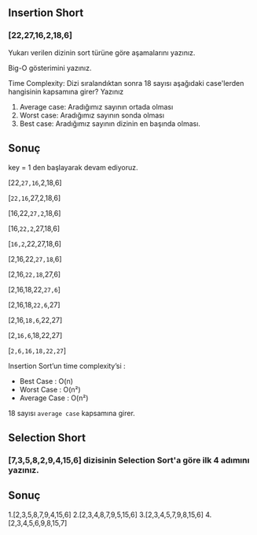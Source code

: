 ## Insertion Short
### [22,27,16,2,18,6]

Yukarı verilen dizinin sort türüne göre aşamalarını yazınız.

Big-O gösterimini yazınız.

Time Complexity: Dizi sıralandıktan sonra 18 sayısı aşağıdaki case'lerden hangisinin kapsamına girer? Yazınız

1. Average case: Aradığımız sayının ortada olması
2. Worst case: Aradığımız sayının sonda olması
3. Best case: Aradığımız sayının dizinin en başında olması.

## Sonuç

key = 1 den başlayarak devam ediyoruz.

[22,`27,16`,2,18,6] 

[`22,16`,27,2,18,6] 

[16,22,`27,2`,18,6] 

[16,`22,2`,27,18,6] 

[`16,2`,22,27,18,6] 

[2,16,22,`27,18`,6] 

[2,16,`22,18`,27,6] 

[2,16,18,22,`27,6`] 

[2,16,18,`22,6`,27] 

[2,16,`18,6`,22,27] 

[2,`16,6`,18,22,27] 

[`2,6,16,18,22,27`]


Insertion Sort’un time complexity’si :

- Best Case : O(n)
- Worst Case : O(n²)
- Average Case : O(n²)


18 sayısı `average case` kapsamına girer.

## Selection Short
### [7,3,5,8,2,9,4,15,6]  dizisinin Selection Sort'a göre ilk 4 adımını yazınız.

## Sonuç

1.[2,3,5,8,7,9,4,15,6]
2.[2,3,4,8,7,9,5,15,6]
3.[2,3,4,5,7,9,8,15,6]
4.[2,3,4,5,6,9,8,15,7]
